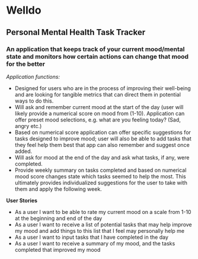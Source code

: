 # **Welldo**
## Personal Mental Health Task Tracker 

### An application that keeps track of your current mood/mental state and monitors how certain actions can change that mood for the better

*Application functions:*
- Designed for users who are in the process of improving their well-being and are looking for tangible metrics that can direct them in potential ways to do this.
- Will ask and remember current mood at the start of the day (user will likely provide a numerical score on mood from (1-10). Application can offer preset mood selections, e.g. what are you feeling today? (Sad, angry etc.)
- Based on numerical score application can offer specific suggestions for tasks designed to improve mood; user will also be able to add tasks that they feel help them best that app can also remember and suggest once added.
- Will ask for mood at the end of the day and ask what tasks, if any, were completed.
- Provide weekly summary on tasks completed and based on numerical mood score changes state which tasks seemed to help the most. This ultimately provides individualized suggestions for the user to take with them and apply the following week. 

**User Stories**
- As a user I want to be able to rate my current mood on a scale from 1-10 at the beginning and end of the day
- As a user I want to receive a list of potential tasks that may help improve my mood and add things to this list that I feel may personally help me
- As a user I want to input tasks that I have completed in the day
- As a user I want to receive a summary of my mood, and the tasks completed that improved my mood





